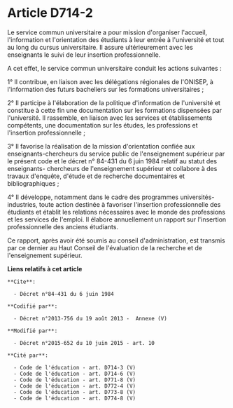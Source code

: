 # Article D714-2

Le service commun universitaire a pour mission d'organiser l'accueil, l'information et l'orientation des étudiants à leur
entrée à l'université et tout au long du cursus universitaire. Il assure ultérieurement avec les enseignants le suivi de leur
insertion professionnelle.

A cet effet, le service commun universitaire conduit les actions suivantes :

1° Il contribue, en liaison avec les délégations régionales de l'ONISEP, à l'information des futurs bacheliers sur les
formations universitaires ;

2° Il participe à l'élaboration de la politique d'information de l'université et constitue à cette fin une documentation sur
les formations dispensées par l'université. Il rassemble, en liaison avec les services et établissements compétents, une
documentation sur les études, les professions et l'insertion professionnelle ;

3° Il favorise la réalisation de la mission d'orientation confiée aux enseignants-chercheurs du service public de
l'enseignement supérieur par le présent code et le décret n° 84-431 du 6 juin 1984 relatif au statut des enseignants-
chercheurs de l'enseignement supérieur et collabore à des travaux d'enquête, d'étude et de recherche documentaires et
bibliographiques ;

4° Il développe, notamment dans le cadre des programmes universités-industries, toute action destinée à favoriser l'insertion
professionnelle des étudiants et établit les relations nécessaires avec le monde des professions et les services de l'emploi.
Il élabore annuellement un rapport sur l'insertion professionnelle des anciens étudiants.

Ce rapport, après avoir été soumis au conseil d'administration, est transmis par ce dernier au Haut Conseil de l'évaluation
de la recherche et de l'enseignement supérieur.

**Liens relatifs à cet article**

	**Cite**:

	  - Décret n°84-431 du 6 juin 1984

	**Codifié par**:

	  - Décret n°2013-756 du 19 août 2013 -  Annexe (V)

	**Modifié par**:

	  - Décret n°2015-652 du 10 juin 2015 - art. 10

	**Cité par**:

	  - Code de l'éducation - art. D714-3 (V)
	  - Code de l'éducation - art. D714-6 (V)
	  - Code de l'éducation - art. D771-8 (V)
	  - Code de l'éducation - art. D772-4 (V)
	  - Code de l'éducation - art. D773-8 (V)
	  - Code de l'éducation - art. D774-8 (V)
